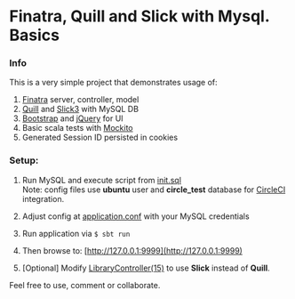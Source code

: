 # Finatra, Quill and Slick with Mysql. Basics

### Info
This is a very simple project that demonstrates usage of:

 1. [Finatra](http://twitter.github.io/finatra/) server, controller, model
 2. [Quill](http://getquill.io/) and [Slick3](http://slick.lightbend.com/) with MySQL DB
 3. [Bootstrap](http://getbootstrap.com/) and [jQuery](https://jquery.com/) for UI
 4. Basic scala tests with [Mockito](http://mockito.org/)
 5. Generated Session ID persisted in cookies   

### Setup:

 1. Run MySQL and execute script from [init.sql](./sql/init.sql)  
    Note: config files use **ubuntu** user and **circle_test** database for [CircleCI](https://circleci.com/) integration.  
    
 2. Adjust config at [application.conf](./src/main/resources/conf/application.conf) with your MySQL credentials
 3. Run application via
    ```$ sbt run```
 4. Then browse to: [http://127.0.0.1:9999](http://127.0.0.1:9999)
 5. [Optional] Modify [LibraryController(15)](./src/main/scala/com/dtreb/library/controllers/LibraryController.scala) to use **Slick** instead of **Quill**. 
 
Feel free to use, comment or collaborate. 
